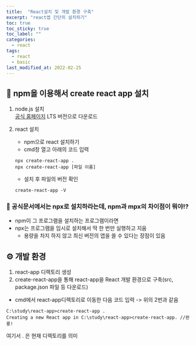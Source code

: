 ```yaml
---
title:  "React설치 및 개발 환경 구축"
excerpt: "react앱 간단히 설치하기"
toc: true
toc_sticky: true
toc_label: ""
categories:
  - react
tags:
  - react
  - basic
last_modified_at: 2022-02-25
---
```


## 🔨 npm을 이용해서 create react app 설치

1. node.js 설치  
   [공식 홈페이지](https://nodejs.org/ko/)
   LTS 버전으로 다운로드

2. react 설치 

    - npm으로 react 설치하기
    - cmd창 열고 아래의 코드 입력
    ```
    npx create-react-app .
    npx create-react-app [파일 이름]
    ```
    
    - 설치 후 파일의 버전 확인
    ```
    create-react-app -V
    ```

### 🤔 공식문서에서는 npx로 설치하라는데, npm과 mpx의 차이점이 뭐야!?
- npm이 그 프로그램을 설치하는 프로그램이라면 
- npx는 프로그램을 임시로 설치해서 딱 한 번만 실행하고 지움
    - 용량을 차지 하지 않고 최신 버전의 앱을 쓸 수 있다는 장점이 있음


## ⚙ 개발 환경

1. react-app 디렉토리 생성 
2. create-react-app을 통해 react-app을 React 개발 환경으로 구축(src, package.json 파일 등 다운로드)

- cmd에서 react-app디렉토리로 이동한 다음 코드 입력 -> 위의 2번과 같음
```
C:\study\react-app>create-react-app .
Creating a new React app in C:\study\react-app>create-react-app. //완룡!
```
여기서 . 은 현재 디렉토리를 의미


